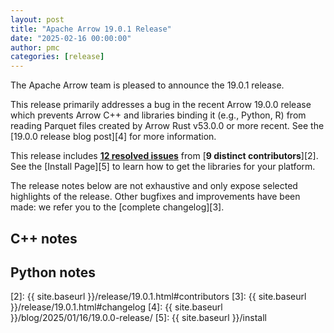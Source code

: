 ```yaml
---
layout: post
title: "Apache Arrow 19.0.1 Release"
date: "2025-02-16 00:00:00"
author: pmc
categories: [release]
---
```

<!--
{% comment %}
Licensed to the Apache Software Foundation (ASF) under one or more
contributor license agreements.  See the NOTICE file distributed with
this work for additional information regarding copyright ownership.
The ASF licenses this file to you under the Apache License, Version 2.0
(the "License"); you may not use this file except in compliance with
the License.  You may obtain a copy of the License at

http://www.apache.org/licenses/LICENSE-2.0

Unless required by applicable law or agreed to in writing, software
distributed under the License is distributed on an "AS IS" BASIS,
WITHOUT WARRANTIES OR CONDITIONS OF ANY KIND, either express or implied.
See the License for the specific language governing permissions and
limitations under the License.
{% endcomment %}
-->

The Apache Arrow team is pleased to announce the 19.0.1 release.

This release primarily addresses a bug in the recent Arrow 19.0.0 release which
prevents Arrow C++ and libraries binding it (e.g., Python, R) from reading
Parquet files created by Arrow Rust v53.0.0 or more recent. See the [19.0.0
release blog post][4] for more information.

This release includes [**12 resolved issues**][1] from [**9 distinct
contributors**][2]. See the [Install Page][5] to learn how to get the libraries for
your platform.

The release notes below are not exhaustive and only expose selected highlights
of the release. Other bugfixes and improvements have been made: we refer
you to the [complete changelog][3].

## C++ notes

## Python notes

[1]: https://github.com/apache/arrow/milestone/68?closed=1
[2]: {{ site.baseurl }}/release/19.0.1.html#contributors
[3]: {{ site.baseurl }}/release/19.0.1.html#changelog
[4]: {{ site.baseurl }}/blog/2025/01/16/19.0.0-release/
[5]: {{ site.baseurl }}/install
